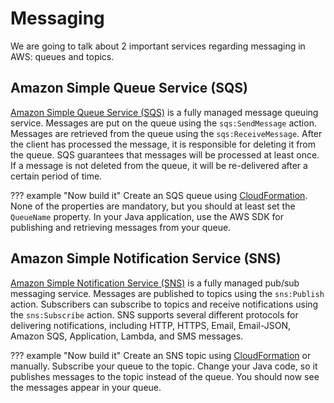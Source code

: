 # Messaging

We are going to talk about 2 important services regarding messaging in AWS: queues and topics.

## Amazon Simple Queue Service (SQS)

[Amazon Simple Queue Service (SQS)](https://aws.amazon.com/sqs/) is a fully managed message queuing service. Messages
are put on the queue using the `sqs:SendMessage` action. Messages are retrieved from the queue using
the `sqs:ReceiveMessage`. After the client has processed the message, it is responsible for deleting it from the queue.
SQS guarantees that messages will be processed at least once. If a message is not deleted from the queue, it will be
re-delivered after a certain period of time.

??? example "Now build it"
    Create an SQS queue using [CloudFormation](https://docs.aws.amazon.com/AWSCloudFormation/latest/UserGuide/aws-resource-sqs-queue.html).
    None of the properties are mandatory, but you should at least set the `QueueName` property. In your Java application,
    use the AWS SDK for publishing and retrieving messages from your queue.

## Amazon Simple Notification Service (SNS)

[Amazon Simple Notification Service (SNS)](https://aws.amazon.com/sns/) is a fully managed pub/sub messaging service.
Messages are published to topics using the `sns:Publish` action. Subscribers can subscribe to topics and receive
notifications using the `sns:Subscribe` action. SNS supports several different protocols for delivering notifications,
including HTTP, HTTPS, Email, Email-JSON, Amazon SQS, Application, Lambda, and SMS messages.

??? example "Now build it"
    Create an SNS topic using [CloudFormation](https://docs.aws.amazon.com/AWSCloudFormation/latest/UserGuide/aws-resource-sns-topic.html)
    or manually. Subscribe your queue to the topic. Change your Java code, so it publishes messages to the topic instead
    of the queue. You should now see the messages appear in your queue.